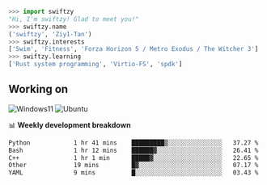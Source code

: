 ```python
>>> import swiftzy
"Hi, I'm swiftzy! Glad to meet you!"
>>> swiftzy.name
('swiftzy', 'Ziy1-Tan')
>>> swiftzy.interests
['Swim', 'Fitness', 'Forza Horizon 5 / Metro Exodus / The Witcher 3']
>>> swiftzy.learning
['Rust system programming', 'Virtio-FS', 'spdk']
```

## Working on

![Windows11](https://img.shields.io/badge/Windows%2011-00adef?style=flat-square&logo=windows&logoColor=ffffff)
![Ubuntu](https://img.shields.io/badge/Ubuntu%20(WSL)-dd4814?style=flat-square&logo=ubuntu&logoColor=ffffff)

📊 **Weekly development breakdown**
<!--START_SECTION:waka-->

```txt
Python            1 hr 41 mins    █████████▒░░░░░░░░░░░░░░░   37.27 %
Bash              1 hr 12 mins    ██████▓░░░░░░░░░░░░░░░░░░   26.41 %
C++               1 hr 1 min      █████▓░░░░░░░░░░░░░░░░░░░   22.65 %
Other             19 mins         █▓░░░░░░░░░░░░░░░░░░░░░░░   07.17 %
YAML              9 mins          █░░░░░░░░░░░░░░░░░░░░░░░░   03.43 %
```

<!--END_SECTION:waka-->
